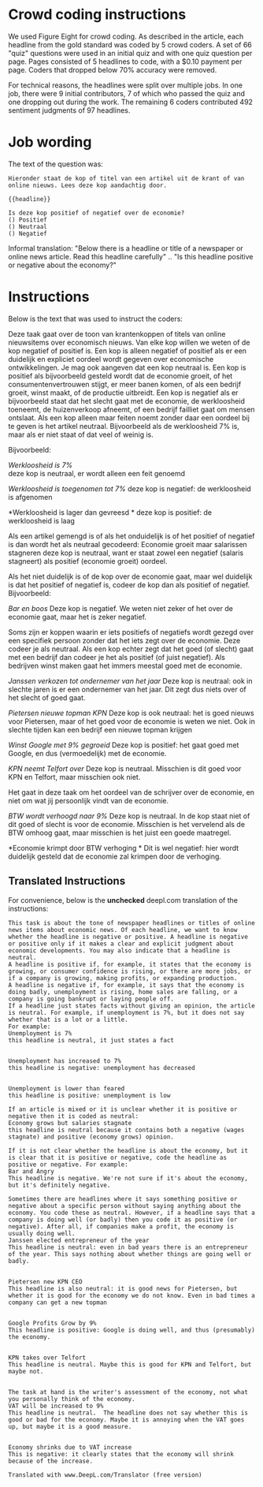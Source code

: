 # Crowd coding instructions

We used Figure Eight for crowd coding. 
As described in the article, each headline from the gold standard was coded by 5 crowd coders.
A set of 66 "quiz" questions were used in an initial quiz and with one quiz question per page.
Pages consisted of 5 headlines to code, with a $0.10 payment per page. 
Coders that dropped below 70% accuracy were removed. 

For technical reasons, the headlines were split over multiple jobs. 
In one job, there were 9 initial contributors, 7 of which who passed the quiz and one dropping out during the work.
The remaining 6 coders contributed 492 sentiment judgments of 97 headlines. 

# Job wording

The text of the question was:

```
Hieronder staat de kop of titel van een artikel uit de krant of van online nieuws. Lees deze kop aandachtig door.

{{headline}}

Is deze kop positief of negatief over de economie?
() Positief
() Neutraal
() Negatief
```

Informal translation: "Below there is a headline or title of a newspaper or online news article. Read this headline carefully" .. "Is this headline positive or negative about the economy?"

# Instructions

Below is the text that was used to instruct the coders: 

Deze taak gaat over de toon van krantenkoppen of titels van online nieuwsitems over economisch nieuws. Van elke kop willen we weten of de kop negatief of positief is. Een kop is alleen negatief of positief als er een duidelijk en expliciet oordeel wordt gegeven over economische ontwikkelingen. Je mag ook aangeven dat een kop neutraal is. 
Een kop is positief als bijvoorbeeld gesteld wordt dat de economie groeit, of het consumentenvertrouwen stijgt, er meer banen komen, of als een bedrijf groeit, winst maakt, of de productie uitbreidt. 
Een kop is negatief als er bijvoorbeeld staat dat het slecht gaat met de economie, de werkloosheid toeneemt, de huizenverkoop afneemt, of een bedrijf failliet gaat om mensen ontslaat. 
Als een kop alleen maar feiten noemt zonder daar een oordeel bij te geven is het artikel neutraal. Bijvoorbeeld als de werkloosheid 7% is, maar als er niet staat of dat veel of weinig is. 

Bijvoorbeeld:

*Werkloosheid is 7%* <br/>
deze kop is neutraal, er wordt alleen een feit genoemd

*Werkloosheid is toegenomen tot 7%*
deze kop is negatief: de werkloosheid is afgenomen

*Werkloosheid is lager dan gevreesd *
deze kop is positief: de werkloosheid is laag
 
Als een artikel gemengd is of als het onduidelijk is of het positief of negatief is dan wordt het als neutraal gecodeerd:
Economie groeit maar salarissen stagneren
deze kop is neutraal, want er staat zowel een negatief (salaris stagneert) als positief (economie groeit) oordeel. 
 
Als het niet duidelijk is of de kop over de economie gaat, maar wel duidelijk is dat het positief of negatief is, codeer de kop dan als positief of negatief. Bijvoorbeeld:

*Bar en boos*
Deze kop is negatief. We weten niet zeker of het over de economie gaat, maar het is zeker negatief.
 
Soms zijn er koppen waarin er iets positiefs of negatiefs wordt gezegd over een specifiek persoon zonder dat het iets zegt over de economie. Deze codeer je als neutraal. Als een kop echter zegt dat het goed (of slecht) gaat met een bedrijf dan codeer je het als positief (of juist negatief). Als bedrijven winst maken gaat het immers meestal goed met de economie. 

*Janssen verkozen tot ondernemer van het jaar*
Deze kop is neutraal: ook in slechte jaren is er een ondernemer van het jaar. Dit zegt dus niets over of het slecht of goed gaat.


*Pietersen nieuwe topman KPN*
Deze kop is ook neutraal: het is goed nieuws voor Pietersen, maar of het goed voor de economie is weten we niet. Ook in slechte tijden kan een bedrijf een nieuwe topman krijgen


*Winst Google met 9% gegroeid*
Deze kop is positief: het gaat goed met Google, en dus (vermoedelijk) met de economie.


*KPN neemt Telfort over*
Deze kop is neutraal. Misschien is dit goed voor KPN en Telfort, maar misschien ook niet.


Het gaat in deze taak om het oordeel van de schrijver over de economie, en niet om wat jij persoonlijk vindt van de economie. 

*BTW wordt verhoogd naar 9%*
Deze kop is neutraal.  In de kop staat niet of dit  goed of slecht is voor de economie. Misschien is het vervelend als de BTW omhoog gaat, maar misschien is het juist een goede maatregel.


*Economie krimpt door BTW verhoging *
Dit is wel negatief:  hier wordt duidelijk gesteld dat de economie zal krimpen door de verhoging. 

## Translated Instructions

For convenience, below is the **unchecked** deepl.com translation of the instructions:

```
This task is about the tone of newspaper headlines or titles of online news items about economic news. Of each headline, we want to know whether the headline is negative or positive. A headline is negative or positive only if it makes a clear and explicit judgment about economic developments. You may also indicate that a headline is neutral. 
A headline is positive if, for example, it states that the economy is growing, or consumer confidence is rising, or there are more jobs, or if a company is growing, making profits, or expanding production. 
A headline is negative if, for example, it says that the economy is doing badly, unemployment is rising, home sales are falling, or a company is going bankrupt or laying people off. 
If a headline just states facts without giving an opinion, the article is neutral. For example, if unemployment is 7%, but it does not say whether that is a lot or a little. 
For example:
Unemployment is 7%
this headline is neutral, it just states a fact


Unemployment has increased to 7%
this headline is negative: unemployment has decreased


Unemployment is lower than feared 
this headline is positive: unemployment is low
 
If an article is mixed or it is unclear whether it is positive or negative then it is coded as neutral:
Economy grows but salaries stagnate
this headline is neutral because it contains both a negative (wages stagnate) and positive (economy grows) opinion. 
 
If it is not clear whether the headline is about the economy, but it is clear that it is positive or negative, code the headline as positive or negative. For example:
Bar and Angry
This headline is negative. We're not sure if it's about the economy, but it's definitely negative.
 
Sometimes there are headlines where it says something positive or negative about a specific person without saying anything about the economy. You code these as neutral. However, if a headline says that a company is doing well (or badly) then you code it as positive (or negative). After all, if companies make a profit, the economy is usually doing well. 
Janssen elected entrepreneur of the year
This headline is neutral: even in bad years there is an entrepreneur of the year. This says nothing about whether things are going well or badly.


Pietersen new KPN CEO 
This headline is also neutral: it is good news for Pietersen, but whether it is good for the economy we do not know. Even in bad times a company can get a new topman


Google Profits Grow by 9%
This headline is positive: Google is doing well, and thus (presumably) the economy.


KPN takes over Telfort
This headline is neutral. Maybe this is good for KPN and Telfort, but maybe not.


The task at hand is the writer's assessment of the economy, not what you personally think of the economy. 
VAT will be increased to 9%
This headline is neutral.  The headline does not say whether this is good or bad for the economy. Maybe it is annoying when the VAT goes up, but maybe it is a good measure.


Economy shrinks due to VAT increase 
This is negative: it clearly states that the economy will shrink because of the increase.

Translated with www.DeepL.com/Translator (free version)
```





